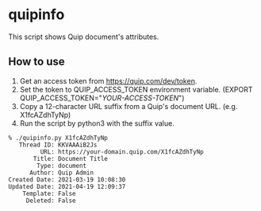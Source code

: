 # quipinfo

This script shows Quip document's attributes.

## How to use
1. Get an access token from https://quip.com/dev/token.
2. Set the token to QUIP_ACCESS_TOKEN environment variable. (EXPORT QUIP_ACCESS_TOKEN="_YOUR-ACCESS-TOKEN_")
3. Copy a 12-character URL suffix from a Quip's document URL. (e.g. X1fcAZdhTyNp)
4. Run the script by python3 with the suffix value.

```
% ./quipinfo.py X1fcAZdhTyNp
   Thread ID: KKVAAAiB2Js
         URL: https://your-domain.quip.com/X1fcAZdhTyNp
       Title: Document Title
        Type: document
      Author: Quip Admin
Created Date: 2021-03-19 10:08:30
Updated Date: 2021-04-19 12:09:37
    Template: False
     Deleted: False
```
